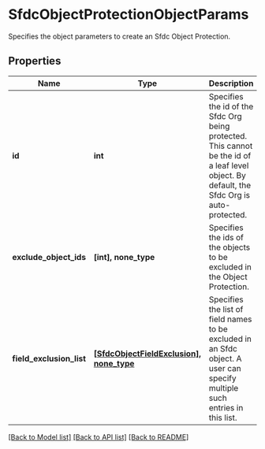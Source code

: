 # SfdcObjectProtectionObjectParams

Specifies the object parameters to create an Sfdc Object Protection.

## Properties
Name | Type | Description | Notes
------------ | ------------- | ------------- | -------------
**id** | **int** | Specifies the id of the Sfdc Org being protected. This cannot be the id of a leaf level object. By default, the Sfdc Org is auto-protected. | 
**exclude_object_ids** | **[int], none_type** | Specifies the ids of the objects to be excluded in the Object Protection. | [optional] 
**field_exclusion_list** | [**[SfdcObjectFieldExclusion], none_type**](SfdcObjectFieldExclusion.md) | Specifies the list of field names to be excluded in an Sfdc object. A user can specify multiple such entries in this list. | [optional] 

[[Back to Model list]](../README.md#documentation-for-models) [[Back to API list]](../README.md#documentation-for-api-endpoints) [[Back to README]](../README.md)


